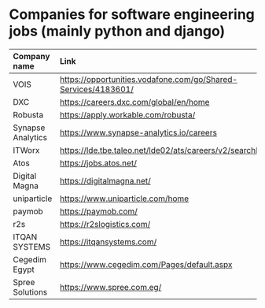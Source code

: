 # Companies for software engineering jobs (mainly python and django)

| Company name | Link | LinkedIn|
|:-------------|:-----|:--------|
|VOIS | https://opportunities.vodafone.com/go/Shared-Services/4183601/ | https://www.linkedin.com/company/vois/ |
|DXC| https://careers.dxc.com/global/en/home | https://www.linkedin.com/company/dxctechnology/ |
|Robusta| https://apply.workable.com/robusta/ | https://www.linkedin.com/company/robusta-studio/ |
|Synapse Analytics| https://www.synapse-analytics.io/careers | https://www.linkedin.com/company/synapse-analytics/ | 
|ITWorx| https://lde.tbe.taleo.net/lde02/ats/careers/v2/searchResults | https://www.linkedin.com/company/itworx/ | 
|Atos| https://jobs.atos.net/ | https://www.linkedin.com/company/atos/ |
|Digital Magna| https://digitalmagna.net/ |https://www.linkedin.com/company/digital-magna/ |
|uniparticle| https://www.uniparticle.com/home | https://www.linkedin.com/company/uniparticle/ |
|paymob | https://paymob.com/ | https://www.linkedin.com/company/paymobcompany/ |
|r2s| https://r2slogistics.com/ | https://www.linkedin.com/company/r2s-logistics/ |
|ITQAN SYSTEMS| https://itqansystems.com/ | https://www.linkedin.com/company/itqan-systems/ |
|Cegedim Egypt| https://www.cegedim.com/Pages/default.aspx | https://www.linkedin.com/company/cegedim-egypt/ |
|Spree Solutions| https://www.spree.com.eg/ | https://www.linkedin.com/company/spreesolutionsco/ |